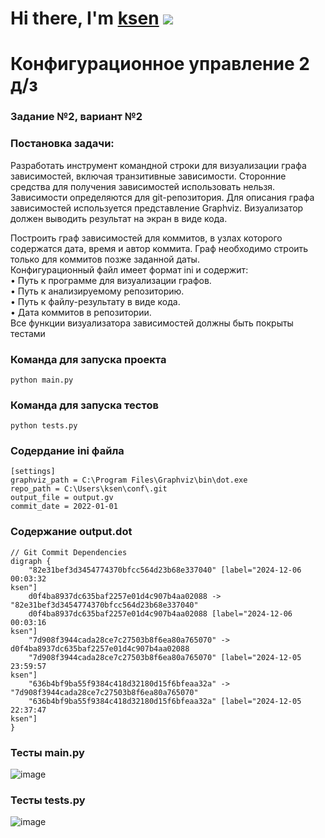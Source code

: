 
# Hi there, I'm [ksen](https://daniilshat.ru/) ![](https://github.com/blackcater/blackcater/raw/main/images/Hi.gif) 
# Конфигурационное управление 2 д/з
### ﻿Задание №2, вариант №2
### Постановка задачи:
Разработать инструмент командной строки для визуализации графа 
зависимостей, включая транзитивные зависимости. Сторонние средства для 
получения зависимостей использовать нельзя. <br/>
Зависимости определяются для git-репозитория. Для описания графа 
зависимостей используется представление Graphviz. Визуализатор должен 
выводить результат на экран в виде кода.  <br/>

Построить граф зависимостей для коммитов, в узлах которого содержатся 
дата, время и автор коммита. Граф необходимо строить только для коммитов 
позже заданной даты.  <br/>
Конфигурационный файл имеет формат ini и содержит: <br/>
• Путь к программе для визуализации графов. <br/>
• Путь к анализируемому репозиторию.  <br/>
• Путь к файлу-результату в виде кода. <br/>
• Дата коммитов в репозитории. <br/>
Все функции визуализатора зависимостей должны быть покрыты тестами

### Команда для запуска проекта
```
python main.py
```
### Команда для запуска тестов
```
python tests.py
```
### Содердание ini файла
```
[settings]
graphviz_path = C:\Program Files\Graphviz\bin\dot.exe
repo_path = C:\Users\ksen\conf\.git
output_file = output.gv
commit_date = 2022-01-01
```
### Содержание output.dot
```
// Git Commit Dependencies
digraph {
	"82e31bef3d3454774370bfcc564d23b68e337040" [label="2024-12-06 00:03:32
ksen"]
	d0f4ba8937dc635baf2257e01d4c907b4aa02088 -> "82e31bef3d3454774370bfcc564d23b68e337040"
	d0f4ba8937dc635baf2257e01d4c907b4aa02088 [label="2024-12-06 00:03:16
ksen"]
	"7d908f3944cada28ce7c27503b8f6ea80a765070" -> d0f4ba8937dc635baf2257e01d4c907b4aa02088
	"7d908f3944cada28ce7c27503b8f6ea80a765070" [label="2024-12-05 23:59:57
ksen"]
	"636b4bf9ba55f9384c418d32180d15f6bfeaa32a" -> "7d908f3944cada28ce7c27503b8f6ea80a765070"
	"636b4bf9ba55f9384c418d32180d15f6bfeaa32a" [label="2024-12-05 22:37:47
ksen"]
}
```
### Тесты main.py
![image](https://github.com/user-attachments/assets/18934dfd-47d9-4527-a7f2-7be3d666e7db)
### Тесты tests.py
![image](https://github.com/user-attachments/assets/b1b52221-497e-40ce-9394-dd25f9a4e631)
